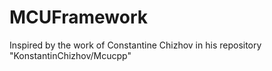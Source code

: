# MCUFramework

Inspired by the work of Constantine Chizhov in his repository "KonstantinChizhov/Mcucpp"
